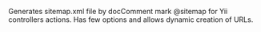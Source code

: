 Generates sitemap.xml file by docComment mark @sitemap for Yii controllers actions. Has few options and allows dynamic creation of URLs.
